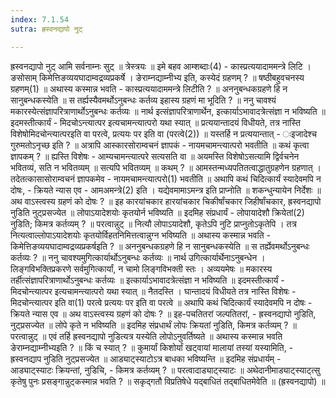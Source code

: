 ```yaml
---
index: 7.1.54
sutra: ह्रस्वनद्यापो नुट्

---
```

 ह्रस्वनद्यापो नुट् आमि सर्वनाम्नः सुट् ॥ त्रेस्त्रयः ॥ इमे बहव आम्शब्दाः(4) - कास्प्रत्ययादाममन्त्रे लिटि । ङसोसाम् किमेत्तिङव्ययघादाम्वद्रव्यप्रकर्षे । ङेराम्नद्याम्नीभ्य इति, कस्येदं ग्रहणम् ? ॥ षष्ठीबहुवचनस्य ग्रहणम्(1) ॥ अथास्य कस्मान्न भवति  -  कास्प्रत्ययादाममन्त्रे लिटीति ? ॥ अननुबन्धकग्रहणे हि न सानुबन्धकस्येति ॥ स तर्ह्यस्यैवमर्थोऽनुबन्धः कर्तव्य इहास्य ग्रहणं मा भूदिति ? ॥ ननु चावश्यं मकारस्येत्संज्ञापरित्राणार्थोऽनुबन्धः कर्तव्यः ॥ नार्थ इत्संज्ञापरित्राणार्थेन, इत्कार्याऽभावादत्रेत्संज्ञा न भविष्यति ॥ इदमस्तीत्कार्यं -  मिदचोऽन्त्यात्पर इत्यचामन्त्यात्परो यथा स्यात् ॥ प्रत्ययान्तादयं विधीयते, तत्र नास्ति विशेषोमिदचोन्त्यात्परइति वा परत्वे, प्रत्ययः पर इति वा (परत्वे(2)) ॥ यस्तर्हि न प्रत्ययान्तात् - ःइजादेश्च गुरुमतोऽनृच्छ इति ? ॥ अत्रापि आस्कारसोराम्वचनं ज्ञापकं - नायमचामन्त्यात्परो भवतीति ॥ कथं कृत्वा ज्ञापकम् ? ॥ ह्यस्ति विशेषः  - आम्यचामन्त्यात्परे सत्यसति वा ॥ अयमस्ति विशेषोऽसत्यामि द्विर्वचनेन भवितव्यं, सति न भवितव्यम् ॥ सत्यपि भवितव्यम् ॥ कथम् ? ॥ आमस्तन्मध्यपतितत्वाद्धातुग्रहणेन ग्रहणात् । तदेतत्कासासोराम्वचनं ज्ञापकमेव -  नायमचामन्त्यात्परो(1) भवतीति ॥ अथापि कथं चिदित्कार्यं स्यादेवमपि न दोषः, - क्रियते न्यास एव - आमअमन्त्रे(2) इति । यद्येवमामाऽमन्त्र इति प्राप्नोति ॥ शकन्धुन्यायेन निर्देशः ॥ अथ वाऽस्त्वस्य ग्रहणं को दोषः ? ॥ इह कारयांचकार हारयांचकार चिकीर्षांचकार जिहीर्षांचकार, ह्रस्वनद्यापो नुडिति नुट्प्रसज्येत ॥ लोपाऽयादेशयोः कृतयोर्न भविष्यति ॥ इदमिह संप्रधार्यं - लोपायादेशौ क्रियेतां(2) नुडिति; किमत्र कर्तव्यम् ? ॥ परत्वान्नुट् ॥ नित्यौ लोपाऽयादेशौ, कृतेऽपि नुटि प्राप्नुतोऽकृतेपि । तत्र नित्यत्वाल्लोपाऽयादेशयोः कृतयोर्विहतनिमित्तत्वान्नुग्न भविष्यति ॥ अथास्य कस्मान्न भवति - किमेत्तिङव्ययघादाम्वद्रव्यप्रकर्षइति ? ॥ अननुबन्धकग्रहणे हि न सानुबन्धकस्येति ॥ स तर्ह्येवमर्थोऽनुबन्धः कर्तव्यः ? ॥ ननु चावश्यमुगित्कार्यार्थोऽनुबन्धः कर्तव्यः ॥ नार्थ उगित्कार्यार्थेनाऽनुबन्धेन । लिङ्गविभक्तिप्रकरणे सर्वमुगित्कार्यां, न चामो लिङ्गविभक्ती स्तः । अव्ययमेषः ॥ मकारस्य तर्हीत्संज्ञापरित्राणार्थोऽनुबन्धः कर्तव्यः ॥ इत्कार्याऽभावादत्रेत्संज्ञा न भविष्यति ॥ इदमस्तीत्कार्यं - मिदचोन्त्यात्पर इत्यचामन्त्यात्परो यथा स्यात् ॥ नैतदस्ति । घान्तादयं विधीयते तत्र नास्ति विशेषः - मिदचोन्त्यात्पर इति वा(1) परत्वे प्रत्ययः पर इति वा परत्वे ॥ अथापि कथं चिदित्कार्यं स्यादेवमपि न दोषः - क्रियते न्यास एव ॥ अथ वाऽस्त्वस्य ग्रहणं को दोषः ? ॥ इह-पचतितरां जल्पतितरां, - ह्रस्वनद्यापो नुडिति, नुट्प्रसज्येत ॥ लोपे कृते न भविष्यति ॥ इदमिह संप्रधार्थं लोपः क्रियतां नुडिति, किमत्र कर्तव्यम् ? ॥ परत्वान्नुट् ॥ एवं तर्हि ह्रस्वनद्यापो नुडित्यत्र यस्येति लोपोऽनुवर्तिष्यते ॥ अथास्य कस्मान्न भवति ङेराम्नद्याम्नीभ्यइति ? ॥ किं च स्यात् ? ॥ कुमार्यां किशोर्यां खट्वायां मालायां तस्यां यस्यामिति, - ह्रस्वनद्याप नुडिति नुट्प्रसज्येत ॥ आड्याट्स्याटोऽत्र बाधका भविष्यन्ति ॥ इदमिह संप्रधार्यम् - आड्याट्स्याटः क्रियन्तां, नुडिचि, - किमत्र कर्तव्यम् ? ॥ परत्वादाड्याट्स्याटः ॥ अथेदानीमाड्याट्स्याट्त्सु कृतेषु पुनः प्रसङ्गान्नुट्कस्मान्न भवति ? ॥ सकृद्गतौ विप्रतिषेधे यद्बाधितं तद्बाधितमेवेति ॥ (ह्रस्वनद्यापो) ॥ 